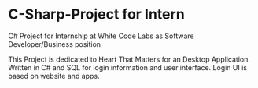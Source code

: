 # C-Sharp-Project for Intern
C# Project for Internship at White Code Labs as Software Developer/Business position

This Project is dedicated to Heart That Matters for an Desktop Application. Written in C# and SQL for login information and user interface.
Login UI is based on website and apps.
